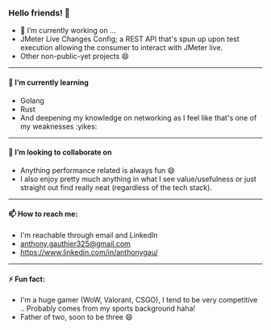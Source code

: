 ### Hello friends! 👋


- 🔭 I’m currently working on ...
-  JMeter Live Changes Config; a REST API that's spun up upon test execution allowing the consumer to interact with JMeter live.
-  Other non-public-yet projects :smile:

---

#### 🌱 I’m currently learning
- Golang
- Rust
- And deepening my knowledge on networking as I feel like that's one of my weaknesses :yikes:

---

#### 👯 I’m looking to collaborate on 
- Anything performance related is always fun :smile:
- I also enjoy pretty much anything in what I see value/usefulness or just straight out find really neat (regardless of the tech stack).

---

#### 📫 How to reach me: 
- I'm reachable through email and LinkedIn
- anthony.gauthier325@gmail.com
- https://www.linkedin.com/in/anthonygau/

---

#### ⚡ Fun fact: 
- I'm a huge gamer (WoW, Valorant, CSGO), I tend to be very competitive .. Probably comes from my sports background haha!
- Father of two, soon to be three :smile:
